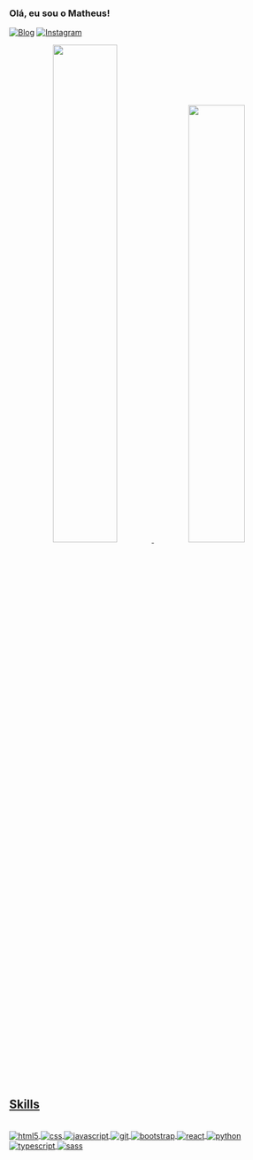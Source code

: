 ### Olá, eu sou o Matheus! 

[![Blog](https://img.shields.io/badge/LinkedIn-0077B5?style=for-the-badge&logo=linkedin&logoColor=white)](https://www.linkedin.com/in/matheus-soares-91682a229/)
[![Instagram](https://img.shields.io/badge/Instagram-E4405F?style=for-the-badge&logo=instagram&logoColor=white)](https://www.instagram.com/devfilho/)



<div align="center">
  <a href="https://github.com/matheusoaresilva">
  <img width="48%"  src="https://github-readme-stats.vercel.app/api?username=matheusoaresilva&show_icons=true&theme=tokyonight&include_all_commits=true&count_private=true"/>
  <img width="45%"   src="https://github-readme-stats.vercel.app/api/top-langs/?username=matheusoaresilva&layout=compact&langs_count=7&theme=tokyonight"/>
</div>

## Skills

<div style="display: inline_block"><br/>
  <img align="center" alt="html5" src="https://img.shields.io/badge/HTML5-E34F26?style=for-the-badge&logo=html5&logoColor=white" />
  <img align="center" alt="css" src="https://img.shields.io/badge/CSS3-1572B6?style=for-the-badge&logo=css3&logoColor=white" />
  <img align="center" alt="javascript" src="https://img.shields.io/badge/JavaScript-F7DF1E?style=for-the-badge&logo=javascript&logoColor=black" />
  
  <img align="center" alt="git" src="https://img.shields.io/badge/Git-E34F26?style=for-the-badge&logo=git&logoColor=white" />
  <img align="center" alt="bootstrap" src="https://img.shields.io/badge/Bootstrap-563D7C?style=for-the-badge&logo=bootstrap&logoColor=white" />
  <img align="center" alt="react" src="https://img.shields.io/badge/React-20232A?style=for-the-badge&logo=react&logoColor=61DAFB" />
  <img align="center" alt="python" src="https://img.shields.io/badge/Python-14354C?style=for-the-badge&logo=python&logoColor=white" />
  <img align="center" alt="typescript" src="https://img.shields.io/badge/TypeScript-007ACC?style=for-the-badge&logo=typescript&logoColor=white" />
  <img align="center" alt="sass" src=https://img.shields.io/badge/Sass-CC6699?style=for-the-badge&logo=sass&logoColor=white />
  
</div>
